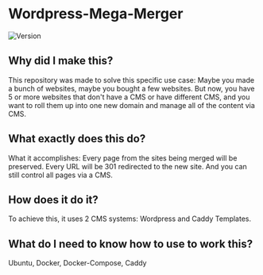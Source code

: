 # Wordpress-Mega-Merger

![Version](https://img.shields.io/github/v/release/ColoradoStark/Wordpress-Mega-Merger)

## Why did I make this?

This repository was made to solve this specific use case:  Maybe you made a bunch of websites, maybe you bought a few websites.  But now, you have 5 or more websites that don't have a CMS or have different CMS, and you want to roll them up into one new domain and manage all of the content via CMS.

## What exactly does this do?

What it accomplishes:  Every page from the sites being merged will be preserved. Every URL will be 301 redirected to the new site. And you can still control all pages via a CMS. 

## How does it do it?

To achieve this, it uses 2 CMS systems: Wordpress and Caddy Templates.

## What do I need to know how to use to work this?
Ubuntu, Docker, Docker-Compose, Caddy

